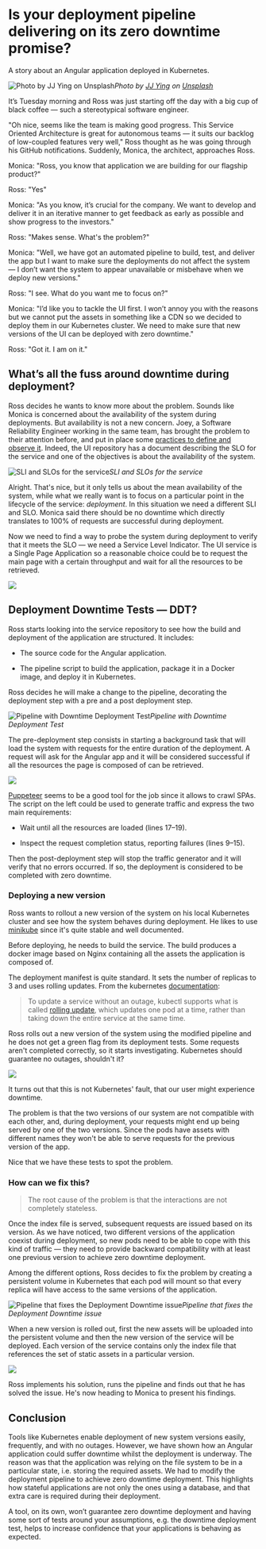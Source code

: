 
# Is your deployment pipeline delivering on its zero downtime promise?

A story about an Angular application deployed in Kubernetes.

![Photo by [JJ Ying](https://unsplash.com/@jjying?utm_source=medium&utm_medium=referral) on [Unsplash](https://unsplash.com?utm_source=medium&utm_medium=referral)](https://cdn-images-1.medium.com/max/7558/0*OZ9HvTz8VhwBXtdr)*Photo by [JJ Ying](https://unsplash.com/@jjying?utm_source=medium&utm_medium=referral) on [Unsplash](https://unsplash.com?utm_source=medium&utm_medium=referral)*

It’s Tuesday morning and Ross was just starting off the day with a big cup of black coffee — such a stereotypical software engineer.

"Oh nice, seems like the team is making good progress. This Service Oriented Architecture is great for autonomous teams — it suits our backlog of low-coupled features very well," Ross thought as he was going through his GitHub notifications. Suddenly, Monica, the architect, approaches Ross.

Monica: "Ross, you know that application we are building for our flagship product?"

Ross: "Yes"

Monica: "As you know, it’s crucial for the company. We want to develop and deliver it in an iterative manner to get feedback as early as possible and show progress to the investors."

Ross: "Makes sense. What's the problem?"

Monica: "Well, we have got an automated pipeline to build, test, and deliver the app but I want to make sure the deployments do not affect the system — I don’t want the system to appear unavailable or misbehave when we deploy new versions."

Ross: "I see. What do you want me to focus on?"

Monica: "I’d like you to tackle the UI first. I won’t annoy you with the reasons but we cannot put the assets in something like a CDN so we decided to deploy them in our Kubernetes cluster. We need to make sure that new versions of the UI can be deployed with zero downtime."

Ross: "Got it. I am on it."

## What’s all the fuss around downtime during deployment?

Ross decides he wants to know more about the problem. Sounds like Monica is concerned about the availability of the system during deployments. But availability is not a new concern. Joey, a Software Reliability Engineer working in the same team, has brought the problem to their attention before, and put in place some [practices to define and observe it](https://medium.com/kudos-engineering/managing-reliability-with-slos-and-error-budgets-37346665abf6). Indeed, the UI repository has a document describing the SLO for the service and one of the objectives is about the availability of the system.

![SLI and SLOs for the service](https://cdn-images-1.medium.com/max/3604/1*EZQ4pokFmniZnRh7KgHMDA.png)*SLI and SLOs for the service*

Alright. That's nice, but it only tells us about the mean availability of the system, while what we really want is to focus on a particular point in the lifecycle of the service: *deployment*. In this situation we need a different SLI and SLO. Monica said there should be no downtime which directly translates to 100% of requests are successful during deployment.

Now we need to find a way to probe the system during deployment to verify that it meets the SLO — we need a Service Level Indicator. The UI service is a Single Page Application so a reasonable choice could be to request the main page with a certain throughput and wait for all the resources to be retrieved.

![](https://cdn-images-1.medium.com/max/3556/1*ZLJkoT1p-32_JDwdIwwEmw.png)

## Deployment Downtime Tests — DDT?

Ross starts looking into the service repository to see how the build and deployment of the application are structured. It includes:

* The source code for the Angular application.

* The pipeline script to build the application, package it in a Docker image, and deploy it in Kubernetes.

Ross decides he will make a change to the pipeline, decorating the deployment step with a pre and a post deployment step.

![Pipeline with Downtime Deployment Test](https://cdn-images-1.medium.com/max/2000/1*z6HzvqcBe7LbSn2kBQKJ4w.jpeg)*Pipeline with Downtime Deployment Test*

The pre-deployment step consists in starting a background task that will load the system with requests for the entire duration of the deployment. A request will ask for the Angular app and it will be considered successful if all the resources the page is composed of can be retrieved.

![](https://cdn-images-1.medium.com/max/3012/1*dLo0z_f-cmBiNz2EMaTSFA.png)

[Puppeteer](https://developers.google.com/web/tools/puppeteer) seems to be a good tool for the job since it allows to crawl SPAs. The script on the left could be used to generate traffic and express the two main requirements:

* Wait until all the resources are loaded (lines 17–19).

* Inspect the request completion status, reporting failures (lines 9–15).

Then the post-deployment step will stop the traffic generator and it will verify that no errors occurred. If so, the deployment is considered to be completed with zero downtime.

### Deploying a new version

Ross wants to rollout a new version of the system on his local Kubernetes cluster and see how the system behaves during deployment. He likes to use [minikube](https://kubernetes.io/docs/tutorials/hello-minikube/) since it's quite stable and well documented.

Before deploying, he needs to build the service. The build produces a docker image based on Nginx containing all the assets the application is composed of.

The deployment manifest is quite standard. It sets the number of replicas to 3 and uses rolling updates. From the kubernetes [documentation](https://kubernetes.io/docs/tasks/run-application/rolling-update-replication-controller/):
> To update a service without an outage, kubectl supports what is called [rolling update](https://kubernetes.io/docs/reference/generated/kubectl/kubectl-commands/#rolling-update), which updates one pod at a time, rather than taking down the entire service at the same time.

Ross rolls out a new version of the system using the modified pipeline and he does not get a green flag from its deployment tests. Some requests aren't completed correctly, so it starts investigating. Kubernetes should guarantee no outages, shouldn't it?

![](https://cdn-images-1.medium.com/max/2000/1*lFeuvdn3G_Kd6IqV9dxg1w.jpeg)

It turns out that this is not Kubernetes' fault, that our user might experience downtime.

The problem is that the two versions of our system are not compatible with each other, and, during deployment, your requests might end up being served by one of the two versions. Since the pods have assets with different names they won't be able to serve requests for the previous version of the app.

Nice that we have these tests to spot the problem.

### How can we fix this?
> The root cause of the problem is that the interactions are not completely stateless.

Once the index file is served, subsequent requests are issued based on its version. As we have noticed, two different versions of the application coexist during deployment, so new pods need to be able to cope with this kind of traffic — they need to provide backward compatibility with at least one previous version to achieve zero downtime deployment.

Among the different options, Ross decides to fix the problem by creating a persistent volume in Kubernetes that each pod will mount so that every replica will have access to the same versions of the application.

![Pipeline that fixes the Deployment Downtime issue](https://cdn-images-1.medium.com/max/2000/1*dRQhff0OIgi0nVLstqMdkQ.jpeg)*Pipeline that fixes the Deployment Downtime issue*

When a new version is rolled out, first the new assets will be uploaded into the persistent volume and then the new version of the service will be deployed. Each version of the service contains only the index file that references the set of static assets in a particular version.

![](https://cdn-images-1.medium.com/max/2000/1*_mtH5lHO9Ws4bj0QrGbKSA.jpeg)

Ross implements his solution, runs the pipeline and finds out that he has solved the issue. He's now heading to Monica to present his findings.

## Conclusion

Tools like Kubernetes enable deployment of new system versions easily, frequently, and with no outages. However, we have shown how an Angular application could suffer downtime whilst the deployment is underway. The reason was that the application was relying on the file system to be in a particular state, i.e. storing the required assets. We had to modify the deployment pipeline to achieve zero downtime deployment. This highlights how stateful applications are not only the ones using a database, and that extra care is required during their deployment.

A tool, on its own, won’t guarantee zero downtime deployment and having some sort of tests around your assumptions, e.g. the downtime deployment test, helps to increase confidence that your applications is behaving as expected.
